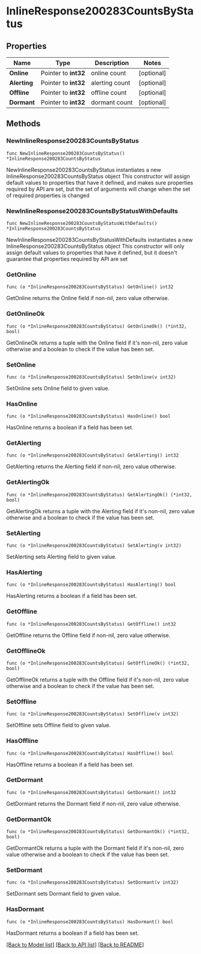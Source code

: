 # InlineResponse200283CountsByStatus

## Properties

Name | Type | Description | Notes
------------ | ------------- | ------------- | -------------
**Online** | Pointer to **int32** | online count | [optional] 
**Alerting** | Pointer to **int32** | alerting count | [optional] 
**Offline** | Pointer to **int32** | offline count | [optional] 
**Dormant** | Pointer to **int32** | dormant count | [optional] 

## Methods

### NewInlineResponse200283CountsByStatus

`func NewInlineResponse200283CountsByStatus() *InlineResponse200283CountsByStatus`

NewInlineResponse200283CountsByStatus instantiates a new InlineResponse200283CountsByStatus object
This constructor will assign default values to properties that have it defined,
and makes sure properties required by API are set, but the set of arguments
will change when the set of required properties is changed

### NewInlineResponse200283CountsByStatusWithDefaults

`func NewInlineResponse200283CountsByStatusWithDefaults() *InlineResponse200283CountsByStatus`

NewInlineResponse200283CountsByStatusWithDefaults instantiates a new InlineResponse200283CountsByStatus object
This constructor will only assign default values to properties that have it defined,
but it doesn't guarantee that properties required by API are set

### GetOnline

`func (o *InlineResponse200283CountsByStatus) GetOnline() int32`

GetOnline returns the Online field if non-nil, zero value otherwise.

### GetOnlineOk

`func (o *InlineResponse200283CountsByStatus) GetOnlineOk() (*int32, bool)`

GetOnlineOk returns a tuple with the Online field if it's non-nil, zero value otherwise
and a boolean to check if the value has been set.

### SetOnline

`func (o *InlineResponse200283CountsByStatus) SetOnline(v int32)`

SetOnline sets Online field to given value.

### HasOnline

`func (o *InlineResponse200283CountsByStatus) HasOnline() bool`

HasOnline returns a boolean if a field has been set.

### GetAlerting

`func (o *InlineResponse200283CountsByStatus) GetAlerting() int32`

GetAlerting returns the Alerting field if non-nil, zero value otherwise.

### GetAlertingOk

`func (o *InlineResponse200283CountsByStatus) GetAlertingOk() (*int32, bool)`

GetAlertingOk returns a tuple with the Alerting field if it's non-nil, zero value otherwise
and a boolean to check if the value has been set.

### SetAlerting

`func (o *InlineResponse200283CountsByStatus) SetAlerting(v int32)`

SetAlerting sets Alerting field to given value.

### HasAlerting

`func (o *InlineResponse200283CountsByStatus) HasAlerting() bool`

HasAlerting returns a boolean if a field has been set.

### GetOffline

`func (o *InlineResponse200283CountsByStatus) GetOffline() int32`

GetOffline returns the Offline field if non-nil, zero value otherwise.

### GetOfflineOk

`func (o *InlineResponse200283CountsByStatus) GetOfflineOk() (*int32, bool)`

GetOfflineOk returns a tuple with the Offline field if it's non-nil, zero value otherwise
and a boolean to check if the value has been set.

### SetOffline

`func (o *InlineResponse200283CountsByStatus) SetOffline(v int32)`

SetOffline sets Offline field to given value.

### HasOffline

`func (o *InlineResponse200283CountsByStatus) HasOffline() bool`

HasOffline returns a boolean if a field has been set.

### GetDormant

`func (o *InlineResponse200283CountsByStatus) GetDormant() int32`

GetDormant returns the Dormant field if non-nil, zero value otherwise.

### GetDormantOk

`func (o *InlineResponse200283CountsByStatus) GetDormantOk() (*int32, bool)`

GetDormantOk returns a tuple with the Dormant field if it's non-nil, zero value otherwise
and a boolean to check if the value has been set.

### SetDormant

`func (o *InlineResponse200283CountsByStatus) SetDormant(v int32)`

SetDormant sets Dormant field to given value.

### HasDormant

`func (o *InlineResponse200283CountsByStatus) HasDormant() bool`

HasDormant returns a boolean if a field has been set.


[[Back to Model list]](../README.md#documentation-for-models) [[Back to API list]](../README.md#documentation-for-api-endpoints) [[Back to README]](../README.md)


